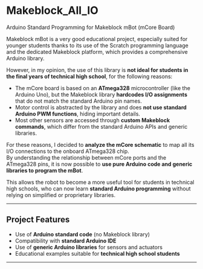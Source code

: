 # Makeblock_All_IO
Arduino Standard Programming for Makeblock mBot (mCore Board)

Makeblock mBot is a very good educational project, especially suited for younger students thanks to its use of the Scratch programming language and the dedicated Makeblock platform, which provides a comprehensive Arduino library.

However, in my opinion, the use of this library is **not ideal for students in the final years of technical high school**, for the following reasons:

- The mCore board is based on an **ATmega328** microcontroller (like the Arduino Uno), but the Makeblock library **hardcodes I/O assignments** that do not match the standard Arduino pin names.
- Motor control is abstracted by the library and does **not use standard Arduino PWM functions**, hiding important details.
- Most other sensors are accessed through **custom Makeblock commands**, which differ from the standard Arduino APIs and generic libraries.

For these reasons, I decided to **analyze the mCore schematic** to map all its I/O connections to the onboard ATmega328 chip.  
By understanding the relationship between mCore ports and the ATmega328 pins, it is now possible to **use pure Arduino code and generic libraries to program the mBot**.

This allows the robot to become a more useful tool for students in technical high schools, who can now learn **standard Arduino programming** without relying on simplified or proprietary libraries.

---

##  Project Features

- Use of **Arduino standard code** (no Makeblock library)
- Compatibility with **standard Arduino IDE**
- Use of **generic Arduino libraries** for sensors and actuators
- Educational examples suitable for **technical high school students**

---


